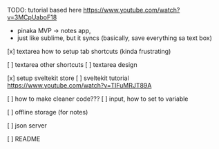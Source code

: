 TODO:
tutorial based here
https://www.youtube.com/watch?v=3MCpUaboF18


-  pinaka MVP -> notes app, 
- just like sublime, but it syncs (basically, save everything sa text box)


[x] textarea how to setup tab shortcuts (kinda frustrating)



[ ] textarea other shortcuts
[ ] textarea design


[x] setup sveltekit store
[ ] sveltekit tutorial      https://www.youtube.com/watch?v=TIFuMRJT89A



[ ] how to make cleaner code???
[ ] input, how to set to variable


[ ] offline storage (for notes)

[ ] json server





[ ] README